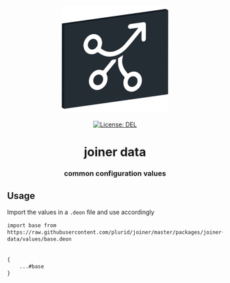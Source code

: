 <p align="center">
    <img src="https://raw.githubusercontent.com/plurid/joiner/master/about/identity/joiner-logo.png" height="250px">
    <br />
    <br />
    <a target="_blank" href="https://github.com/plurid/joiner/blob/master/LICENSE">
        <img src="https://img.shields.io/badge/license-DEL-blue.svg?colorB=1380C3&style=for-the-badge" alt="License: DEL">
    </a>
</p>



<h1 align="center">
    joiner data
</h1>


<h3 align="center">
    common configuration values
</h3>



## Usage

Import the values in a `.deon` file and use accordingly

``` deon
import base from https://raw.githubusercontent.com/plurid/joiner/master/packages/joiner-data/values/base.deon


{
    ...#base
}
```
